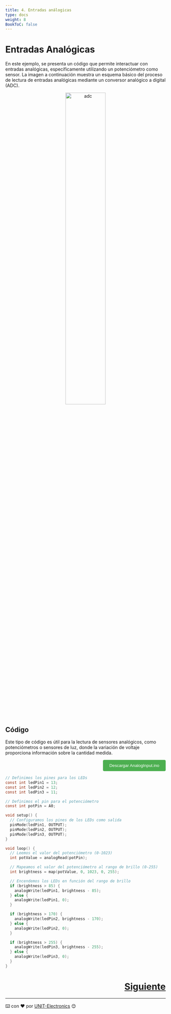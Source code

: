 ```yaml
---
title: 4. Entradas análogicas
type: docs
weight: 8
BookToC: false
---
```

# Entradas Analógicas

En este ejemplo, se presenta un código que permite interactuar con entradas analógicas, específicamente utilizando un potenciómetro como sensor. La imagen a continuación muestra un esquema básico del proceso de lectura de entradas analógicas mediante un conversor analógico a digital (ADC).

<p align="center">
    <img src="/docs/4-Entradas_analogicas/images/adc.png" alt="adc" style="width: 50%;">
</p>

## Código

Este tipo de código es útil para la lectura de sensores analógicos, como potenciómetros o sensores de luz, donde la variación de voltaje proporciona información sobre la cantidad medida.

<div style="text-align: right;">
    <a href="/docs/4-Entradas_analogicas/code/AnalogInput.ino" download="AnalogInput.ino">
        <button style="background-color: #4CAF50; color: white; padding: 10px 20px; border: none; border-radius: 4px; cursor: pointer;">
            Descargar AnalogInput.ino 
        </button>
    </a>
</div>

```c
// Definimos los pines para los LEDs
const int ledPin1 = 13;
const int ledPin2 = 12;
const int ledPin3 = 11;

// Definimos el pin para el potenciómetro
const int potPin = A0;

void setup() {
  // Configuramos los pines de los LEDs como salida
  pinMode(ledPin1, OUTPUT);
  pinMode(ledPin2, OUTPUT);
  pinMode(ledPin3, OUTPUT);
}

void loop() {
  // Leemos el valor del potenciómetro (0-1023)
  int potValue = analogRead(potPin);

  // Mapeamos el valor del potenciómetro al rango de brillo (0-255)
  int brightness = map(potValue, 0, 1023, 0, 255);

  // Encendemos los LEDs en función del rango de brillo
  if (brightness > 85) {
    analogWrite(ledPin1, brightness - 85);
  } else {
    analogWrite(ledPin1, 0);
  }

  if (brightness > 170) {
    analogWrite(ledPin2, brightness - 170);
  } else {
    analogWrite(ledPin2, 0);
  }

  if (brightness > 255) {
    analogWrite(ledPin3, brightness - 255);
  } else {
    analogWrite(ledPin3, 0);
  }
}

```
<div style="text-align: right">
    <h1><a href="/docs/5-controlador_pwm/">Siguiente</a></h>
</div>


---
⌨️ con ❤️ por [UNIT-Electronics](https://github.com/UNIT-Electronics) 😊